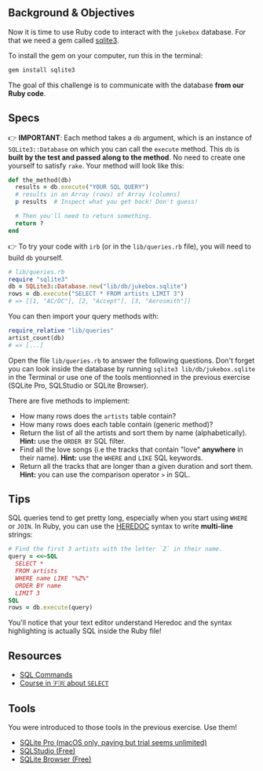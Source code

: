 ## Background & Objectives

Now it is time to use Ruby code to interact with the `jukebox` database. For that we need a gem called [sqlite3](http://rubygems.org/gems/sqlite3).

To install the gem on your computer, run this in the terminal:

```bash
gem install sqlite3
```

The goal of this challenge is to communicate with the database **from our Ruby code**.

## Specs

👉 **IMPORTANT**: Each method takes a `db` argument, which is an instance of `SQLite3::Database` on which you can call the `execute` method. This `db` is **built by the test and passed along to the method**. No need to create one yourself to satisfy `rake`. Your method will look like this:

```ruby
def the_method(db)
  results = db.execute("YOUR SQL QUERY")
  # results in an Array (rows) of Array (columns)
  p results  # Inspect what you get back! Don't guess!

  # Then you'll need to return something.
  return ?
end
```

👉 To try your code with `irb` (or in the `lib/queries.rb` file), you will need to build `db` yourself.

```ruby
# lib/queries.rb
require "sqlite3"
db = SQLite3::Database.new("lib/db/jukebox.sqlite")
rows = db.execute("SELECT * FROM artists LIMIT 3")
# => [[1, "AC/DC"], [2, "Accept"], [3, "Aerosmith"]]
```

You can then import your query methods with:

```ruby
require_relative "lib/queries"
artist_count(db)
# => [...]
```

Open the file `lib/queries.rb` to answer the following questions. Don't forget you can look inside the database by running `sqlite3 lib/db/jukebox.sqlite` in the Terminal or use one of the tools mentionned in the previous exercise (SQLite Pro, SQLStudio or SQLite Browser).

There are five methods to implement:

- How many rows does the `artists` table contain?
- How many rows does each table contain (generic method)?
- Return the list of all the artists and sort them by name (alphabetically). **Hint:** use the `ORDER BY` SQL filter.
- Find all the love songs (i.e the tracks that contain "love" **anywhere** in their name). **Hint:** use the `WHERE` and `LIKE` SQL keywords.
- Return all the tracks that are longer than a given duration and sort them. **Hint:** you can use the comparison operator `>` in SQL.

## Tips

SQL queries tend to get pretty long, especially when you start using `WHERE` or `JOIN`. In Ruby, you can use the [HEREDOC](https://www.rubyguides.com/2018/11/ruby-heredoc/) syntax to write **multi-line** strings:

```ruby
# Find the first 3 artists with the letter `Z` in their name.
query = <<~SQL
  SELECT *
  FROM artists
  WHERE name LIKE "%Z%"
  ORDER BY name
  LIMIT 3
SQL
rows = db.execute(query)
```

You'll notice that your text editor understand Heredoc and the syntax highlighting is actually SQL inside the Ruby file!

## Resources

* [SQL Commands](http://www.sqlcommands.net/)
* [Course in 🇫🇷 about `SELECT`](http://sqlpro.developpez.com/cours/sqlaz/select/#L3.4)

## Tools

You were introduced to those tools in the previous exercise. Use them!

- [SQLite Pro (macOS only, paying but trial seems unlimited)](https://www.sqlitepro.com/)
- [SQLStudio (Free)](http://sqlitestudio.pl/)
- [SQLite Browser (Free)](http://sqlitebrowser.org/)
